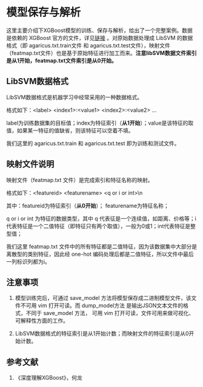 # 模型保存与解析

这里主要介绍下XGBoost模型的训练、保存与解析，给出了一个完整案例。数据是依赖的 XGBoost 官方的文件，详见[链接](https://github.com/dmlc/xgboost/tree/master/demo/CLI/binary_classification) 。对原始数据处理成 LibSVM 的数据格式（即 agaricus.txt.train文件 和 agaricus.txt.test文件），映射文件（featmap.txt文件）也是基于原始特征进行加工而来。**注意libSVM数据文件索引是从1开始，featmap.txt文件索引是从0开始。**



## LibSVM数据格式

LibSVM数据格式是机器学习中经常采用的一种数据格式。

格式如下：\<label\> \<index1\>:\<value1\> \<index2\>:\<value2\> ...

label为训练数据集的目标值；index为特征索引（**从1开始**）；value是该特征的取值，如果某一特征的值缺省，则该特征可以空着不填。

我们这里的 agaricus.txt.train 和 agaricus.txt.test 即为训练和测试文件。



## 映射文件说明

映射文件（featmap.txt 文件）是完成索引和特征名称的映射。

格式如下：\<featureid\> \<featurename\> \<q or i or int\>\n

其中：featureid为特征索引（**从0开始**）； featurename为特征名称； 

q or i or int 为特征的数据类型，其中 q 代表征是一个连续值，如距离、价格等；i代表特征是一个二值特征（即特征只有两个取值），一般为0或1；int代表特征是整型值；

我们这里 featmap.txt 文件中的所有特征都是二值特征，因为该数据集中大部分是离散型的类别特征，因此经 one-hot 编码处理后都是二值特征，所以文件中最后一列标识列都为i。



## 注意事项

1. 模型训练完后，可通过 save_model 方法将模型保存成二进制模型文件，该文件不可用 vim 打开可读。而 dump_model方法 是输出JSON文本文件的格式，不同于 save_model 方法， 可用 vim 打开可读，文件可用来做可视化、可解释性方面的工作。

2. LibSVM数据格式的特征索引是从1开始计数；而映射文件的特征索引是从0开始计数。



## 参考文献

1. 《深度理解XGBoost》，何龙
